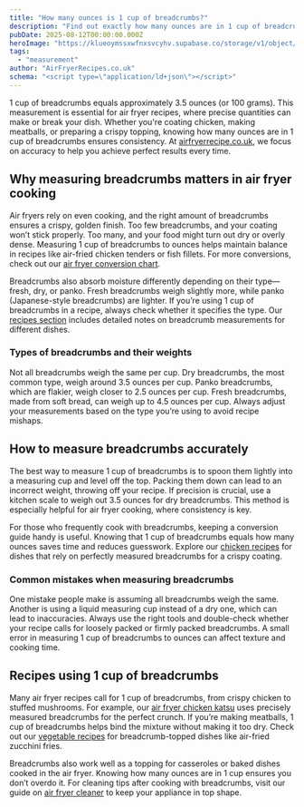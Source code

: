 ```yaml
---
title: "How many ounces is 1 cup of breadcrumbs?"
description: "Find out exactly how many ounces are in 1 cup of breadcrumbs for perfect air fryer recipes every time."
pubDate: 2025-08-12T00:00:00.000Z
heroImage: "https://klueoymssxwfnxsvcyhv.supabase.co/storage/v1/object/public/md/how-many-ounces-is-1-cup-of-breadcrumbs-ba0784f6.webp"
tags:
  - "measurement"
author: "AirFryerRecipes.co.uk"
schema: "<script type=\"application/ld+json\"></script>"
---
```


<p>1 cup of breadcrumbs equals approximately 3.5 ounces (or 100 grams). This measurement is essential for air fryer recipes, where precise quantities can make or break your dish. Whether you're coating chicken, making meatballs, or preparing a crispy topping, knowing how many ounces are in 1 cup of breadcrumbs ensures consistency. At <a href=https://www.airfryerrecipe.co.uk/>airfryerrecipe.co.uk</a>, we focus on accuracy to help you achieve perfect results every time.</p>  

<h2>Why measuring breadcrumbs matters in air fryer cooking</h2>  
<p>Air fryers rely on even cooking, and the right amount of breadcrumbs ensures a crispy, golden finish. Too few breadcrumbs, and your coating won’t stick properly. Too many, and your food might turn out dry or overly dense. Measuring 1 cup of breadcrumbs to ounces helps maintain balance in recipes like air-fried chicken tenders or fish fillets. For more conversions, check out our <a href=https://www.airfryerrecipe.co.uk/air-fryer-conversion-chart>air fryer conversion chart</a>.</p>  

<p>Breadcrumbs also absorb moisture differently depending on their type—fresh, dry, or panko. Fresh breadcrumbs weigh slightly more, while panko (Japanese-style breadcrumbs) are lighter. If you’re using 1 cup of breadcrumbs in a recipe, always check whether it specifies the type. Our <a href=https://www.airfryerrecipe.co.uk/recipes>recipes section</a> includes detailed notes on breadcrumb measurements for different dishes.</p>  

<h3>Types of breadcrumbs and their weights</h3>  
<p>Not all breadcrumbs weigh the same per cup. Dry breadcrumbs, the most common type, weigh around 3.5 ounces per cup. Panko breadcrumbs, which are flakier, weigh closer to 2.5 ounces per cup. Fresh breadcrumbs, made from soft bread, can weigh up to 4.5 ounces per cup. Always adjust your measurements based on the type you’re using to avoid recipe mishaps.</p>  

<h2>How to measure breadcrumbs accurately</h2>  
<p>The best way to measure 1 cup of breadcrumbs is to spoon them lightly into a measuring cup and level off the top. Packing them down can lead to an incorrect weight, throwing off your recipe. If precision is crucial, use a kitchen scale to weigh out 3.5 ounces for dry breadcrumbs. This method is especially helpful for air fryer cooking, where consistency is key.</p>  

<p>For those who frequently cook with breadcrumbs, keeping a conversion guide handy is useful. Knowing that 1 cup of breadcrumbs equals how many ounces saves time and reduces guesswork. Explore our <a href=https://www.airfryerrecipe.co.uk/recipe-category/chicken>chicken recipes</a> for dishes that rely on perfectly measured breadcrumbs for a crispy coating.</p>  

<h3>Common mistakes when measuring breadcrumbs</h3>  
<p>One mistake people make is assuming all breadcrumbs weigh the same. Another is using a liquid measuring cup instead of a dry one, which can lead to inaccuracies. Always use the right tools and double-check whether your recipe calls for loosely packed or firmly packed breadcrumbs. A small error in measuring 1 cup of breadcrumbs to ounces can affect texture and cooking time.</p>  

<h2>Recipes using 1 cup of breadcrumbs</h2>  
<p>Many air fryer recipes call for 1 cup of breadcrumbs, from crispy chicken to stuffed mushrooms. For example, our <a href=https://www.airfryerrecipe.co.uk/recipes>air fryer chicken katsu</a> uses precisely measured breadcrumbs for the perfect crunch. If you’re making meatballs, 1 cup of breadcrumbs helps bind the mixture without making it too dry. Check out our <a href=https://www.airfryerrecipe.co.uk/recipe-category/vegetables>vegetable recipes</a> for breadcrumb-topped dishes like air-fried zucchini fries.</p>  

<p>Breadcrumbs also work well as a topping for casseroles or baked dishes cooked in the air fryer. Knowing how many ounces are in 1 cup ensures you don’t overdo it. For cleaning tips after cooking with breadcrumbs, visit our guide on <a href=https://www.airfryerrecipe.co.uk/air-fryer-cleaner>air fryer cleaner</a> to keep your appliance in top shape.</p>